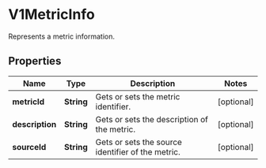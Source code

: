 

# V1MetricInfo

Represents a metric information.

## Properties

| Name | Type | Description | Notes |
|------------ | ------------- | ------------- | -------------|
|**metricId** | **String** | Gets or sets the metric identifier. |  [optional] |
|**description** | **String** | Gets or sets the description of the metric. |  [optional] |
|**sourceId** | **String** | Gets or sets the source identifier of the metric. |  [optional] |



